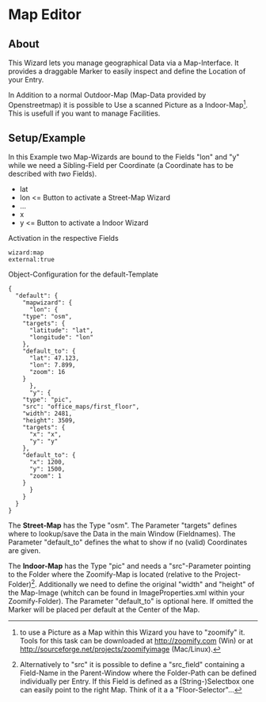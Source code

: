 # Map Editor

## About

This Wizard lets you manage geographical Data via a Map-Interface. It provides a draggable Marker to easily inspect and define the Location of your Entry.

In Addition to a normal Outdoor-Map (Map-Data provided by Openstreetmap) it is possible to Use a scanned Picture as a Indoor-Map[^1]. This is usefull if you want to manage Facilities.

[^1]: to use a Picture as a Map within this Wizard you have to "zoomify" it. Tools for this task can be downloaded at <http://zoomify.com> (Win) or at <http://sourceforge.net/projects/zoomifyimage> (Mac/Linux).

## Setup/Example

In this Example two Map-Wizards are bound to the Fields "lon" and "y" while we need a Sibling-Field per Coordinate (a Coordinate has to be described with *two* Fields).

* lat
* lon <= Button to activate a Street-Map Wizard
* ...
* x
* y   <= Button to activate a Indoor Wizard

Activation in the respective Fields

	wizard:map
	external:true

Object-Configuration for the default-Template


	{
	  "default": {
	    "mapwizard": {
	      "lon": {
		"type": "osm",
		"targets": {
		  "latitude": "lat",
		  "longitude": "lon"
		},
		"default_to": {
		  "lat": 47.123,
		  "lon": 7.899,
		  "zoom": 16
		}
	      },
	      "y": {
		"type": "pic",
		"src": "office_maps/first_floor",
		"width": 2481,
		"height": 3509,
		"targets": {
		  "x": "x",
		  "y": "y"
		},
		"default_to": {
		  "x": 1200,
		  "y": 1500,
		  "zoom": 1
		}
	      }
	    }
	  }
	}


The **Street-Map** has the Type "osm". The Parameter "targets" defines where to lookup/save the Data in the main Window (Fieldnames). The Parameter "default_to" defines the what to show if no (valid) Coordinates are given.


The **Indoor-Map** has the Type "pic" and needs a "src"-Parameter pointing to the Folder where the Zoomify-Map is located (relative to the Project-Folder)[^2]. Additionally we need to define the original "width" and "height" of the Map-Image (whitch can be found in ImageProperties.xml within your Zoomify-Folder). The Parameter "default_to" is optional here. If omitted the Marker will be placed per default at the Center of the Map.


[^2]: Alternatively to "src" it is possible to define a "src_field" containing a Field-Name in the Parent-Window where the Folder-Path can be defined individually per Entry. If this Field is defined as a (String-)Selectbox one can easily point to the right Map. Think of it a a "Floor-Selector"...

